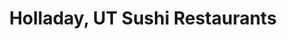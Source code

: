 ---
layout: city
title: Holladay, UT Sushi Restaurants
permalink: /utah/holladay/
stateAbbr: UT
stateName: Utah
cityName: Holladay

---